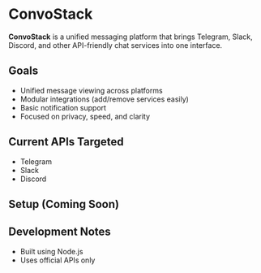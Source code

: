 # ConvoStack

**ConvoStack** is a unified messaging platform that brings Telegram, Slack, Discord, and other API-friendly chat services into one interface.

## Goals
- Unified message viewing across platforms
- Modular integrations (add/remove services easily)
- Basic notification support
- Focused on privacy, speed, and clarity

## Current APIs Targeted
- Telegram
- Slack
- Discord

## Setup (Coming Soon)

## Development Notes
- Built using Node.js
- Uses official APIs only
